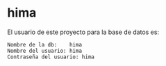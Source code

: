 # hima

El usuario de este proyecto para la base de datos es:

	Nombre de la db:	hima
	Nombre del usuario:	hima
	Contraseña del usuario:	hima
